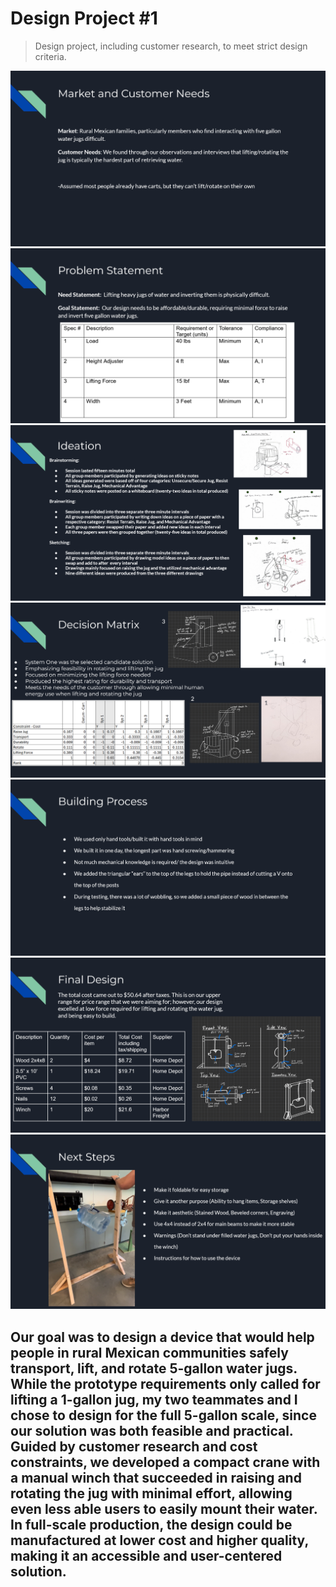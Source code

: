 # Design Project #1

> Design project, including customer research, to meet strict design criteria.  

![1](images/1.png)
![2](images/2.png)
![3](images/3.png)
![4](images/4.png)
![5](images/5.png)
![6](images/6.png)
![7](images/7.png)

Our goal was to design a device that would help people in rural Mexican communities safely transport, lift, and rotate 5-gallon water jugs. While the prototype requirements only called for lifting a 1-gallon jug, my two teammates and I chose to design for the full 5-gallon scale, since our solution was both feasible and practical. Guided by customer research and cost constraints, we developed a compact crane with a manual winch that succeeded in raising and rotating the jug with minimal effort, allowing even less able users to easily mount their water. In full-scale production, the design could be manufactured at lower cost and higher quality, making it an accessible and user-centered solution.
---
